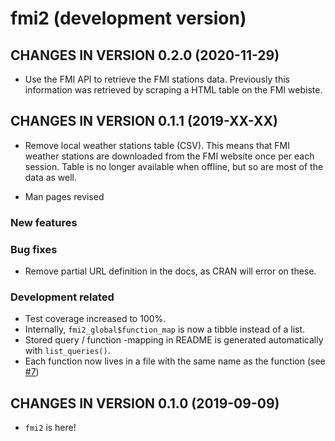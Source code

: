 # fmi2 (development version)

## CHANGES IN VERSION 0.2.0 (2020-11-29)

-   Use the FMI API to retrieve the FMI stations data. Previously this 
    information was retrieved by scraping a HTML table on the FMI
    webiste.

## CHANGES IN VERSION 0.1.1 (2019-XX-XX)

-   Remove local weather stations table (CSV). This means that FMI
    weather stations are downloaded from the FMI website once per each
    session. Table is no longer available when offline, but so are most
    of the data as well.

-   Man pages revised

### New features

### Bug fixes

-   Remove partial URL definition in the docs, as CRAN will error on
    these.

### Development related

-   Test coverage increased to 100%.
-   Internally, `fmi2_global$function_map` is now a tibble instead of a
    list.
-   Stored query / function -mapping in README is generated
    automatically with `list_queries()`.
-   Each function now lives in a file with the same name as the function
    (see [\#7](https://github.com/rOpenGov/fmi2/issues/7))

## CHANGES IN VERSION 0.1.0 (2019-09-09)

-   `fmi2` is here!
